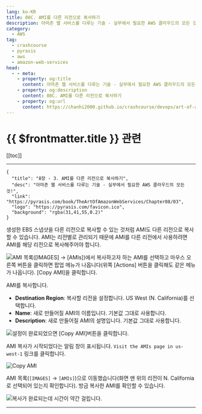 ```yaml
---
lang: ko-KR
title: 08C. AMI를 다른 리전으로 복사하기
description: 아마존 웹 서비스를 다루는 기술 - 실무에서 필요한 AWS 클라우드의 모든 것! > 08C. AMI를 다른 리전으로 복사하기
category:
  - AWS
tag: 
  - crashcourse
  - pyrasis
  - aws 
  - amazon-web-services
head:
  - - meta:
    - property: og:title
      content: 아마존 웹 서비스를 다루는 기술 - 실무에서 필요한 AWS 클라우드의 모든 것! > 08C. AMI를 다른 리전으로 복사하기
    - property: og:description
      content: 08C. AMI를 다른 리전으로 복사하기
    - property: og:url
      content: https://chanhi2000.github.io/crashcourse/devops/art-of-aws/08C.html
---
```


# {{ $frontmatter.title }} 관련

[[toc]]

---

```component VPCard
{
  "title": "8장 - 3. AMI를 다른 리전으로 복사하기",
  "desc": "아마존 웹 서비스를 다루는 기술 - 실무에서 필요한 AWS 클라우드의 모든 것!",
  "link": "https://pyrasis.com/book/TheArtOfAmazonWebServices/Chapter08/03",
  "logo": "https://pyrasis.com/favicon.ico",
  "background": "rgba(31,41,55,0.2)"
}
```

생성한 EBS 스냅샷을 다른 리전으로 복사할 수 있는 것처럼 AMI도 다른 리전으로 복사할 수 있습니다. AMI는 리전별로 관리되기 때문에 AMI를 다른 리전에서 사용하려면 AMI를 해당 리전으로 복사해주어야 합니다.

![AMI 목록(<FontIcon icon="iconfont icon-select"/>`[IMAGES]` → `[AMIs]`)에서 복사하고자 하는 AMI를 선택하고 마우스 오른쪽 버튼을 클릭하면 팝업 메뉴가 나옵니다(위쪽 <FontIcon icon="iconfont icon-select"/>`[Actions]` 버튼을 클릭해도 같은 메뉴가 나옵니다). <FontIcon icon="iconfont icon-select"/>`[Copy AMI]`을 클릭합니다.](https://pyrasis.com/assets/images/TheArtOfAmazonWebServicesChapter08/10_.png)

AMI를 복사합니다.

- **Destination Region**: 복사할 리전을 설정합니다. US West (N. California)를 선택합니다.
- **Name**: 새로 만들어질 AMI의 이름입니다. 기본값 그대로 사용합니다.
- **Description**: 새로 만들어질 AMI의 설명입니다. 기본값 그대로 사용합니다.

![설정이 완료되었으면 <FontIcon icon="iconfont icon-select"/>`[Copy AMI]`버튼을 클릭합니다.](https://pyrasis.com/assets/images/TheArtOfAmazonWebServicesChapter08/11_.png)

AMI 복사가 시작되었다는 알림 창이 표시됩니다. <FontIcon icon="fas fa-globe"/>`Visit the AMIs page in us-west-1` 링크를 클릭합니다.

![Copy AMI](https://pyrasis.com/assets/images/TheArtOfAmazonWebServicesChapter08/12_.png)

AMI 목록(<FontIcon icon="iconfont icon-select"/>`[IMAGES]` → `[AMIs]`)으로 이동했습니다(화면 맨 위의 리전이 N. California로 선택되어 있는지 확인합니다). 방금 복사한 AMI를 확인할 수 있습니다.

![복사가 완료되는데 시간이 약간 걸립니다.](https://pyrasis.com/assets/images/TheArtOfAmazonWebServicesChapter08/13_.png)

---

<TagLinks />